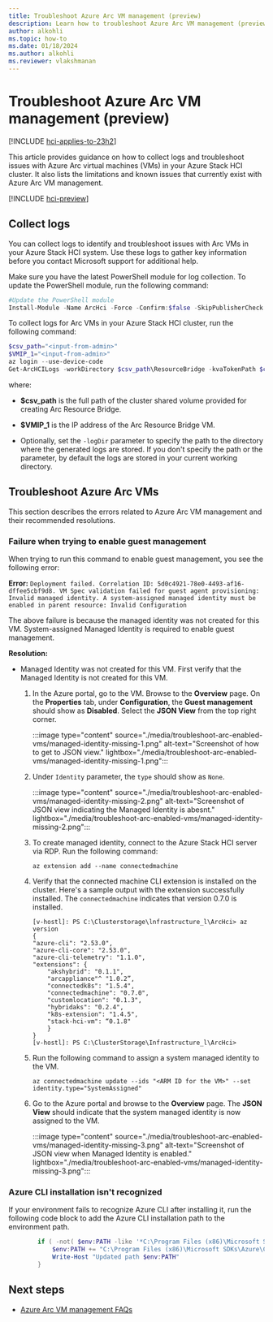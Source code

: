 ```yaml
---
title: Troubleshoot Azure Arc VM management (preview)
description: Learn how to troubleshoot Azure Arc VM management (preview)
author: alkohli
ms.topic: how-to
ms.date: 01/18/2024
ms.author: alkohli
ms.reviewer: vlakshmanan
---
```


# Troubleshoot Azure Arc VM management (preview)

[!INCLUDE [hci-applies-to-23h2](../../includes/hci-applies-to-23h2.md)]

This article provides guidance on how to collect logs and troubleshoot issues with Azure Arc virtual machines (VMs) in your Azure Stack HCI cluster. It also lists the limitations and known issues that currently exist with Azure Arc VM management.

[!INCLUDE [hci-preview](../../includes/hci-preview.md)]

## Collect logs

You can collect logs to identify and troubleshoot issues with Arc VMs in your Azure Stack HCI system. Use these logs to gather key information before you contact Microsoft support for additional help.

Make sure you have the latest PowerShell module for log collection. To update the PowerShell module, run the following command:

```PowerShell
#Update the PowerShell module
Install-Module -Name ArcHci -Force -Confirm:$false -SkipPublisherCheck -AcceptLicense
```

To collect logs for Arc VMs in your Azure Stack HCI cluster, run the following command:

```PowerShell
$csv_path="<input-from-admin>"
$VMIP_1="<input-from-admin>"
az login --use-device-code
Get-ArcHCILogs -workDirectory $csv_path\ResourceBridge -kvaTokenPath $csv_path\ResourceBridge\kvatoken.tok -ip $VMIP_1
```

where:

- **$csv_path** is the full path of the cluster shared volume provided for creating Arc Resource Bridge.

- **$VMIP_1** is the IP address of the Arc Resource Bridge VM.

- Optionally, set the `-logDir` parameter to specify the path to the directory where the generated logs are stored. If you don't specify the path or the parameter, by default the logs are stored in your current working directory.

## Troubleshoot Azure Arc VMs

This section describes the errors related to Azure Arc VM management and their recommended resolutions.

### Failure when trying to enable guest management

When trying to run this command to enable guest management, you see the following error:

**Error:** `Deployment failed. Correlation ID: 5d0c4921-78e0-4493-af16-dffee5cbf9d8. VM Spec validation failed for guest agent provisioning: Invalid managed identity. A system-assigned managed identity must be enabled in parent resource: Invalid Configuration`

The above failure is because the managed identity was not created for this VM. System-assigned Managed Identity is required to enable guest management.

**Resolution:**  

- Managed Identity was not created for this VM. First verify that the Managed Identity is not created for this VM.
    1. In the Azure portal, go to the VM. Browse to the **Overview** page. On the **Properties** tab, under **Configuration**, the **Guest management** should show as **Disabled**. Select the **JSON View** from the top right corner.

        :::image type="content" source="./media/troubleshoot-arc-enabled-vms/managed-identity-missing-1.png" alt-text="Screenshot of how to get to JSON view." lightbox="./media/troubleshoot-arc-enabled-vms/managed-identity-missing-1.png":::

    1. Under `Identity` parameter, the `type` should show as `None`.

        :::image type="content" source="./media/troubleshoot-arc-enabled-vms/managed-identity-missing-2.png" alt-text="Screenshot of JSON view indicating the Managed Identity is abesnt." lightbox="./media/troubleshoot-arc-enabled-vms/managed-identity-missing-2.png":::

    1. To create managed identity, connect to the Azure Stack HCI server via RDP. Run the following command:
    
        ```azurecli
        az extension add --name connectedmachine
        ```
    1. Verify that the connected machine CLI extension is installed on the cluster. Here's a sample output with the extension successfully installed. The `connectedmachine` indicates that version 0.7.0 is installed.
    
        ```output
        [v-hostl]: PS C:\Clusterstorage\lnfrastructure_l\ArcHci> az version
    	{
    	"azure-cli": "2.53.0",
    	"azure-cli-core": "2.53.0",
    	"azure-cli-telemetry": "1.1.0",
    	"extensions": {
    		"akshybrid": "0.1.1",
    		"arcappliance"^ "1.0.2”,
    		"connectedk8s": "1.5.4",
    		"connectedmachine": "0.7.0",
    		"customlocation": "0.1.3",
    		"hybridaks": "0.2.4",
    		"k8s-extension": "1.4.5",
    		"stack-hci-vm": “0.1.8"
    		}
    	}
        [v-hostl]: PS C:\ClusterStorage\Infrastructure_l\ArcHci>
        ```
    1. Run the following command to assign a system managed identity to the VM.

        ```azurecli
        az connectedmachine update --ids "<ARM ID for the VM>" --set identity.type="SystemAssigned"
        ```
    1. Go to the Azure portal and browse to the **Overview** page. The **JSON View** should indicate that the system managed identity is now assigned to the VM.

        :::image type="content" source="./media/troubleshoot-arc-enabled-vms/managed-identity-missing-3.png" alt-text="Screenshot of JSON view when Managed Identity is enabled." lightbox="./media/troubleshoot-arc-enabled-vms/managed-identity-missing-3.png":::  


### Azure CLI installation isn't recognized

If your environment fails to recognize Azure CLI after installing it, run the following code block to add the Azure CLI installation path to the environment path.

```PowerShell
        if ( -not( $env:PATH -like '*C:\Program Files (x86)\Microsoft SDKs\Azure\CLI2\wbin*') ) {
            $env:PATH += "C:\Program Files (x86)\Microsoft SDKs\Azure\CLI2\wbin;"
            Write-Host "Updated path $env:PATH"
        }
```


<!--## Limitations and known issues

Here's a list of existing limitations and known issues with Azure Arc VM management:

- Resource name must be unique for an Azure Stack HCI cluster and must contain only alphabets, numbers, and hyphens.

- VMs provisioned from Windows Admin Center, PowerShell, or other Hyper-V management tools aren't visible in the Azure portal for management.

- You must update Arc VMs on Azure Stack HCI only from the Azure management plane. Any modifications to these VMs from other management tools aren't updated in the Azure portal.

- Arc VMs must be created in the same Azure subscription as the Custom location.

- An IT administrator can't view or manage VMs from cluster resource page in the Azure portal, if they are created in a subscription where the IT administrator doesn't have at least read-only access role.

- If the Arc for servers agents are installed on VMs provisioned through the Azure portal, there will be two projections of the VMs on the Azure portal.

- Arc VM management is currently not available for stretched cluster configurations on Azure Stack HCI.

- Support for Arc Resource Bridge and Arc VM Management is currently available only in English language.

- Azure Arc Linux VMs aren't supported behind a network proxy.

- Naming convention for Azure resources, such as logical networks, gallery images, custom location, Arc Resource Bridge must follow the guidelines listed in [Naming rules and restrictions for Azure resources](/azure/azure-resource-manager/management/resource-name-rules).-->

## Next steps

- [Azure Arc VM management FAQs](./azure-arc-vms-faq.yml)
